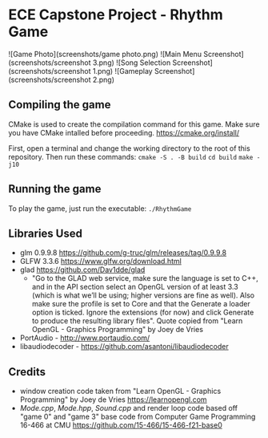 # ECE Capstone Project - Rhythm Game
![Game Photo](screenshots/game photo.png)
![Main Menu Screenshot](screenshots/screenshot 3.png)
![Song Selection Screenshot](screenshots/screenshot 1.png)
![Gameplay Screenshot](screenshots/screenshot 2.png)

## Compiling the game
CMake is used to create the compilation command for this game. Make sure you have CMake intalled before proceeding. https://cmake.org/install/

First, open a terminal and change the working directory to the root of this repository. Then run these commands:
`cmake -S . -B build`
`cd build`
`make -j10`

## Running the game
To play the game, just run the executable: `./RhythmGame`

## Libraries Used
* glm 0.9.9.8 https://github.com/g-truc/glm/releases/tag/0.9.9.8
* GLFW 3.3.6 https://www.glfw.org/download.html
* glad https://github.com/Dav1dde/glad
    - "Go to the GLAD web service, make sure the language is set to C++, and in the API section 
    select an OpenGL version of at least 3.3 (which is what we’ll be using; higher versions are 
    fine as well). Also make sure the profile is set to Core and that the Generate a loader option 
    is ticked. Ignore the extensions (for now) and click Generate to produce the resulting library 
    files". Quote copied from "Learn OpenGL - Graphics Programming" by Joey de Vries 
* PortAudio - http://www.portaudio.com/
* libaudiodecoder - https://github.com/asantoni/libaudiodecoder

## Credits 
* window creation code taken from "Learn OpenGL - Graphics Programming" by Joey de Vries 
https://learnopengl.com 
* *Mode.cpp*, *Mode.hpp*, *Sound.cpp* and render loop code based off "game 0" and "game 3" base code from Computer Game 
Programming 16-466 at CMU https://github.com/15-466/15-466-f21-base0 
